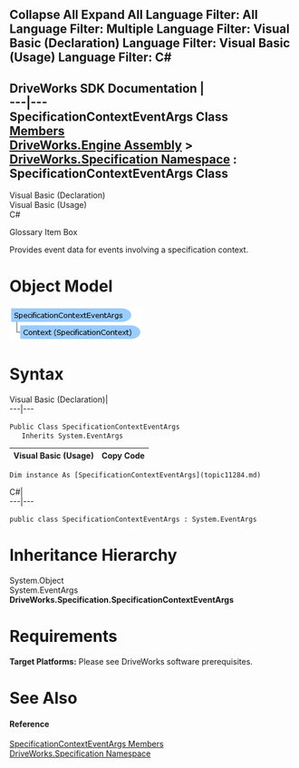        

 Collapse All Expand All  Language Filter: All  Language Filter: Multiple  Language Filter: Visual Basic (Declaration) Language Filter: Visual Basic (Usage) Language Filter: C#  
---  
DriveWorks SDK Documentation  |   
---|---  
SpecificationContextEventArgs Class   
[Members](topic11285.md)   
[DriveWorks.Engine Assembly](topic2156.md) > [DriveWorks.Specification Namespace](topic10764.md) : SpecificationContextEventArgs Class  
---  
  
Visual Basic (Declaration)    
Visual Basic (Usage)    
C# 

Glossary Item Box

Provides event data for events involving a specification context. 

# Object Model

![](dotnetdiagramimages/image571.png)

# Syntax

Visual Basic (Declaration)|   
---|---  
      
    
    Public Class SpecificationContextEventArgs 
       Inherits System.EventArgs  
  
Visual Basic (Usage)| Copy Code  
---|---  
      
    
    Dim instance As [SpecificationContextEventArgs](topic11284.md)  
  
C#|   
---|---  
      
    
    public class SpecificationContextEventArgs : System.EventArgs   
  
# Inheritance Hierarchy

System.Object  
System.EventArgs  
**DriveWorks.Specification.SpecificationContextEventArgs**  


# Requirements

**Target Platforms:** Please see DriveWorks software prerequisites.

# See Also

#### Reference

[SpecificationContextEventArgs Members](topic11285.md)   
[DriveWorks.Specification Namespace](topic10764.md)


